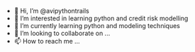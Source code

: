 - 👋 Hi, I’m @avipythontrails
- 👀 I’m interested in learning python and credit risk modelling
- 🌱 I’m currently learning python and modeling techniques
- 💞️ I’m looking to collaborate on ...
- 📫 How to reach me ...

<!---
avipythontrails/avipythontrails is a ✨ special ✨ repository because its `README.md` (this file) appears on your GitHub profile.
You can click the Preview link to take a look at your changes.
--->

